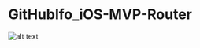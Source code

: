 # GitHubIfo_iOS-MVP-Router


![alt text](Users/mohamedkoranyali/Desktop/ezgif.com-video-to-gif.gif)
